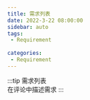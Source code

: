 ```yaml
---
title: 需求列表
date: 2022-3-22 08:00:00 
sidebar: auto
tags:
 - Requirement
 
categories:
 - Requirement
---
```

:::tip
需求列表   
在评论中描述需求
:::

<!-- more -->
